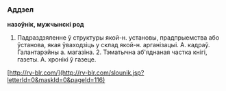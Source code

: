 ### Аддзел
**назоўнік, мужчынскі род**

1. Падраздзяленне ў структуры якой-н. установы, прадпрыемства або ўстанова, якая ўваходзіць у склад якой-н. арганізацыі. А. кадраў. Галантарэйны а. магазіна. 2. Тэматычна аб'яднаная частка кнігі, газеты. А. хронікі ў газеце.

<a rel="author">[http://rv-blr.com/](http://rv-blr.com/slounik.jsp?letterId=0&maskId=0&pageId=116)</a>

